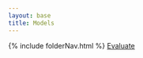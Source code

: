 ```yaml
---
layout: base
title: Models
---
```


{% include folderNav.html %}
<a href="https://github.com/CRESYM/colib0.github.io/issues" class="btn btn-primary btn-lg active" role="button" aria-pressed="true">Evaluate</a>

